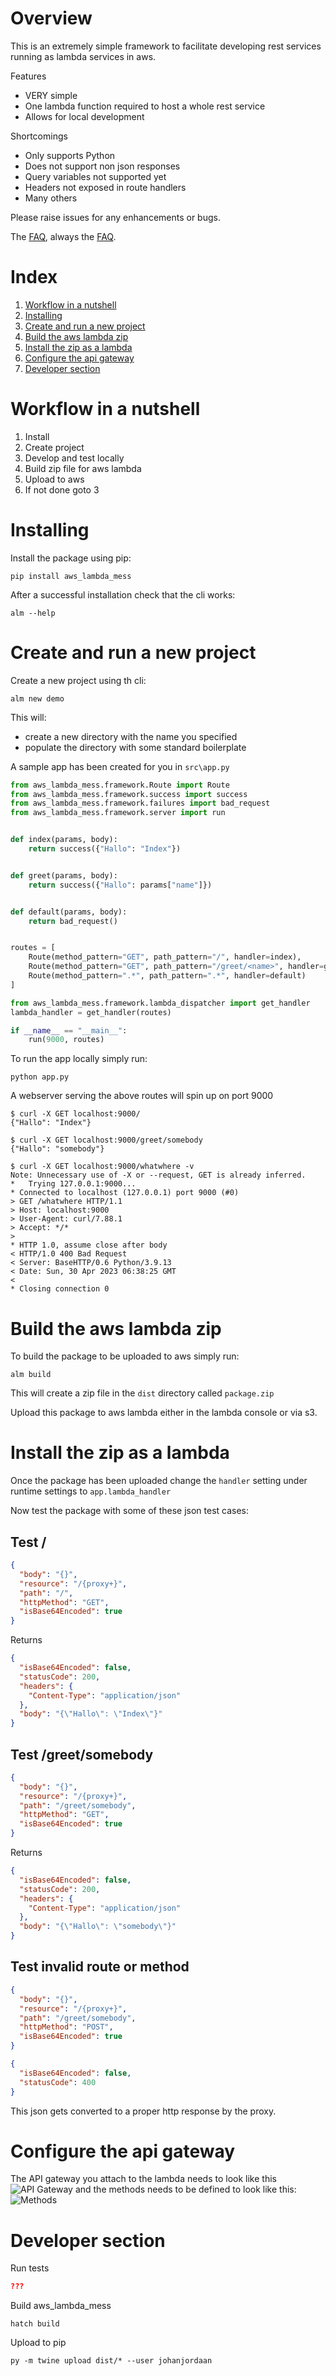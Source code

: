 # Overview

This is an extremely simple framework to facilitate developing rest services running as lambda services in aws. 

Features
* VERY simple
* One lambda function required to host a whole rest service
* Allows for local development

Shortcomings
* Only supports Python
* Does not support non json responses
* Query variables not supported yet
* Headers not exposed in route handlers
* Many others

Please raise issues for any enhancements or bugs. 

The [FAQ](FAQ.md), always the [FAQ](FAQ.md).

# Index
1. [Workflow in a nutshell](#Workflow-in-a-nutshell)
2. [Installing](#Installing)
3. [Create and run a new project](#Create-and-run-a-new-project)
4. [Build the aws lambda zip](#Build-the-aws-lambda-zip)
5. [Install the zip as a lambda](#Install-the-zip-as-a-lambda)
6. [Configure the api gateway](#Configure-the-api-gateway)
7. [Developer section](#Developer-section)

# Workflow in a nutshell
1. Install
2. Create project
3. Develop and test locally
4. Build zip file for aws lambda
5. Upload to aws
6. If not done goto 3

# Installing

Install the package using pip: 
```shell
pip install aws_lambda_mess
```
After a successful installation check that the cli works:
```shell
alm --help
```

# Create and run a new project
Create a new project using th cli:
```shell
alm new demo
```
This will: 
 * create a new directory with the name you specified 
 * populate the directory with some standard boilerplate

A sample app has been created for you in ```src\app.py``` 

```python
from aws_lambda_mess.framework.Route import Route
from aws_lambda_mess.framework.success import success
from aws_lambda_mess.framework.failures import bad_request
from aws_lambda_mess.framework.server import run


def index(params, body):
    return success({"Hallo": "Index"})


def greet(params, body):
    return success({"Hallo": params["name"]})


def default(params, body):
    return bad_request()


routes = [
    Route(method_pattern="GET", path_pattern="/", handler=index),
    Route(method_pattern="GET", path_pattern="/greet/<name>", handler=greet),
    Route(method_pattern=".*", path_pattern=".*", handler=default)
]

from aws_lambda_mess.framework.lambda_dispatcher import get_handler
lambda_handler = get_handler(routes)

if __name__ == "__main__":
    run(9000, routes)
```

To run the app locally simply run:
```shell
python app.py
```

A webserver serving the above routes  will spin up on port 9000

```shell
$ curl -X GET localhost:9000/
{"Hallo": "Index"}

$ curl -X GET localhost:9000/greet/somebody
{"Hallo": "somebody"}

$ curl -X GET localhost:9000/whatwhere -v
Note: Unnecessary use of -X or --request, GET is already inferred.
*   Trying 127.0.0.1:9000...
* Connected to localhost (127.0.0.1) port 9000 (#0)
> GET /whatwhere HTTP/1.1
> Host: localhost:9000
> User-Agent: curl/7.88.1
> Accept: */*
>
* HTTP 1.0, assume close after body
< HTTP/1.0 400 Bad Request
< Server: BaseHTTP/0.6 Python/3.9.13
< Date: Sun, 30 Apr 2023 06:38:25 GMT
<
* Closing connection 0
```

# Build the aws lambda zip

To build the package to be uploaded to aws simply run:
```shell
alm build
```
This will create a zip file in the ```dist``` directory called ```package.zip```

Upload this package to aws lambda either in the lambda console or via s3.

# Install the zip as a lambda
Once the package has been uploaded change the ```handler``` setting under runtime settings to ```app.lambda_handler```

Now test the package with some of these json test cases:

## Test /
```json
{
  "body": "{}",
  "resource": "/{proxy+}",
  "path": "/",
  "httpMethod": "GET",
  "isBase64Encoded": true
}
```
Returns 
```json
{
  "isBase64Encoded": false,
  "statusCode": 200,
  "headers": {
    "Content-Type": "application/json"
  },
  "body": "{\"Hallo\": \"Index\"}"
}
```
## Test /greet/somebody
```json
{
  "body": "{}",
  "resource": "/{proxy+}",
  "path": "/greet/somebody",
  "httpMethod": "GET",
  "isBase64Encoded": true
}
```
Returns
```json
{
  "isBase64Encoded": false,
  "statusCode": 200,
  "headers": {
    "Content-Type": "application/json"
  },
  "body": "{\"Hallo\": \"somebody\"}"
}
```
## Test invalid route or method
```json
{
  "body": "{}",
  "resource": "/{proxy+}",
  "path": "/greet/somebody",
  "httpMethod": "POST",
  "isBase64Encoded": true
}
```
```json
{
  "isBase64Encoded": false,
  "statusCode": 400
}
```
This json gets converted to a proper http response by the proxy.

# Configure the api gateway
The API gateway you attach to the lambda needs to look like this
![API Gateway](/media/aws_api_gateway.png)
and the methods needs to be defined to look like this:
![Methods](/media/aws_api_gateway_integration_request.png)

# Developer section
Run tests
```json
???
```
Build aws_lambda_mess
```shell
hatch build
```
Upload to pip
```shell
py -m twine upload dist/* --user johanjordaan
```




